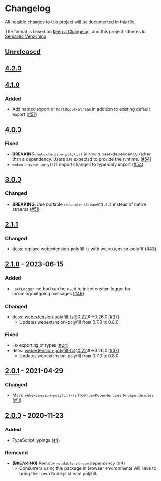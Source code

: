 # Changelog
All notable changes to this project will be documented in this file.

The format is based on [Keep a Changelog](https://keepachangelog.com/en/1.0.0/),
and this project adheres to [Semantic Versioning](https://semver.org/spec/v2.0.0.html).

## [Unreleased]

## [4.2.0]

## [4.1.0]
### Added
- Add named export of `PortDuplexStream` in addition to existing default export ([#57](https://github.com/MetaMask/extension-port-stream/pull/57))

## [4.0.0]
### Fixed
- **BREAKING**: `webextension-polyfill` is now a peer-dependency rather than a dependency. Users are expected to provide the runtime. ([#54](https://github.com/MetaMask/extension-port-stream/pull/54))
- `webextension-polyfill` import changed to type-only import ([#54](https://github.com/MetaMask/extension-port-stream/pull/54))

## [3.0.0]
### Changed
- **BREAKING**: Use portable `readable-stream@^3.6.2` instead of native streams ([#51](https://github.com/MetaMask/extension-port-stream/pull/51))

## [2.1.1]
### Changed
- deps: replace webextension-polyfill-ts with webextension-polyfill ([#43](https://github.com/MetaMask/extension-port-stream/pull/43))

## [2.1.0] - 2023-06-15
### Added
- `_setLogger` method can be used to inject custom logger for incoming/outgoing messages ([#46](https://github.com/MetaMask/extension-port-stream/pull/46))

### Changed
- deps: webextension-polyfill-ts@0.22.0->0.26.0 ([#37](https://github.com/MetaMask/extension-port-stream/pull/37))
  - Updates webextension-polyfill from 0.7.0 to 0.8.0

### Fixed
- Fix exporting of types ([#24](https://github.com/MetaMask/extension-port-stream/pull/24))
- deps: webextension-polyfill-ts@0.22.0->0.26.0 ([#37](https://github.com/MetaMask/extension-port-stream/pull/37))
  - Updates webextension-polyfill from 0.7.0 to 0.8.0

## [2.0.1] - 2021-04-29
### Changed
- Move `webextension-polyfill-ts` from `devDependencies` to `dependencies` ([#11](https://github.com/MetaMask/extension-port-stream/pull/11))

## [2.0.0] - 2020-11-23
### Added
- TypeScript typings ([#4](https://github.com/MetaMask/extension-port-stream/pull/4))

### Removed
- **(BREAKING)** Remove `readable-stream` dependency ([#4](https://github.com/MetaMask/extension-port-stream/pull/4))
  - Consumers using this package in browser environments will have to bring their own Node.js stream polyfill.

[Unreleased]: https://github.com/MetaMask/extension-port-stream/compare/v4.2.0...HEAD
[4.2.0]: https://github.com/MetaMask/extension-port-stream/compare/v4.1.0...v4.2.0
[4.1.0]: https://github.com/MetaMask/extension-port-stream/compare/v4.0.0...v4.1.0
[4.0.0]: https://github.com/MetaMask/extension-port-stream/compare/v3.0.0...v4.0.0
[3.0.0]: https://github.com/MetaMask/extension-port-stream/compare/v2.1.1...v3.0.0
[2.1.1]: https://github.com/MetaMask/extension-port-stream/compare/v2.1.0...v2.1.1
[2.1.0]: https://github.com/MetaMask/extension-port-stream/compare/v2.0.1...v2.1.0
[2.0.1]: https://github.com/MetaMask/extension-port-stream/compare/v2.0.0...v2.0.1
[2.0.0]: https://github.com/MetaMask/extension-port-stream/releases/tag/v2.0.0
